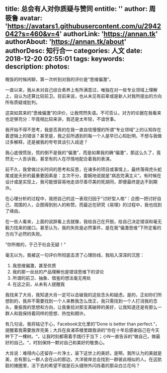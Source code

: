 title: 总会有人对你质疑与赞同
entitle: ''
author: 周筱鲁
avatar: 'https://avatars1.githubusercontent.com/u/2942042?s=460&v=4'
authorLink: 'https://annan.tk'
authorAbout: 'https://annan.tk/about'
authorDesc: 知行合一
categories: 人文
date: 2018-12-20 02:55:01
tags:
keywords:
description:
photos:
---



晚饭的时候闲聊，第一次听到对我的评价是“思维偏激”。

一直以来，我从未对自己综合素养上有所满意过，唯独在对一些专业领域上理解上，自认为还算比较前卫。目前来说，也从未见有前辈或是新人对我所提出的方向所有质疑或批判。

这突如其来的“思维偏激”的评价，让我愕然失语。不可否认，对方的论据在我看来也足够充分：毕竟相比较来讲，我还是太年轻，不谙世事。

我开始不得不思考，我是否真的在我一直自信慢慢的所谓“专业领域”上的认知存在着逻辑上的错误？甚至是，我之前所遇到的每一个人是早已心知肚明，不想与我做过多解释，还是被我的夸夸其谈引入歧途？

我心底很慌张，慌的倒不是我的“偏激”，而是如果我的确“偏激”，那这么久了，竟然无一人告诉我，甚至有的人在尽情地配合着我的表演。

前不久，我曾做过长时间的思考和反思，在诸多的项目或事情上，最终落得虎头蛇尾或是夭折的最重要因素是：主次不分，委婉地说就是”病态完满主义“。有时候在设计或是实现上，我可能很容易地走进尽善尽美的死胡同，即便最终是达不到期许。

在心理分析的过程中，我把自己的这一表现归因于”讨好型人格“：企图一把讨好自己、周围的人，企图得到别人的称赞。而最近在研究《易理》的过程中，我也找到了缘由。

在一些人看来，上面的说辞看上去就像，我给自己在开脱，给自己决定错误和毫无毅力找来的接口。甚至认为，我的失败是必然事件，是在我”偏激思维“下所定看的方向下必然的失败。

”你所做的，于己于社会无疑！“

毫无以为，我被这一句评价所彻底击溃了心理防线，我陷入深深的沉思：
1. 我思维偏激，甚至优质
2. 我的那一丝丝的产品理解也是错误思维下的谬论
3. 所谓的前卫、抽象、借鉴的想法毫无用处
4. 在这之前，从未有人提醒我

我找来了大肖，我知道大肖一定可以击破我的这些念头和疑虑。是的，正如你们所想到的，我并不需要找到一个人来教我怎么改正，我只需找到一个人打消我的念头，重振我的思想和方向，让我重拾对那支离破碎的美好，让我知道还是有那么一群人和我保持着同样的思想、热忱和期许。

有几句话，我将铭记于心，Facebook文化里的”Done is better than perfect.“，提醒着我需要放弃完美；大兵在良渚茶楼里跟我讲的”你在十年后感谢自己在今天种下了一棵树。“，让我时刻都需着手践行于当下；小N一直告诉的”做自己，做最好的自己。“，时刻保持一颗对自己和美好的敬畏心。

大肖说：难得内心还留存一片净土，装下这世上的美好。是啊，我所认为的美就是美，总有那么一群人会在山的那边，大洋彼岸总会找到一群彼此相似的人。在这肮脏的猪圈里，活下去的希望不就是石头缝隙外闪烁着的那朵白兰花吗？

